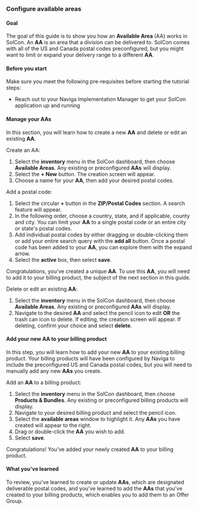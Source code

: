 ### Configure available areas

#### Goal

The goal of this guide is to show you how an **Available Area** (AA) works in SolCon. An **AA** is an area that a division can be delivered to.
SolCon comes with all of the US and Canada postal codes preconfigured, but you might want to limit or expand your delivery range to a different **AA**.

#### Before you start

Make sure you meet the following pre-requisites before starting the tutorial steps:

* Reach out to your Naviga Implementation Manager to get your SolCon application up and running

#### Manage your AAs

In this section, you will learn how to create a new **AA** and delete or edit an existing **AA**.

Create an AA:

1. Select the **inventory** menu in the SolCon dashboard, then choose **Available Areas**. Any existing or preconfigured **AAs** will display.
2. Select the **+ New** button. The creation screen will appear.
3. Choose a name for your **AA**, then add your desired postal codes.

Add a postal code:

1. Select the circular **+** button in the **ZIP/Postal Codes** section. A search feature will appear.
2. In the following order, choose a country, state, and if applicable, county and city. You can limit your **AA** to a single postal code or an entire city or state's postal codes.
3. Add individual postal codes by either dragging or double-clicking them or add your entire search query with the **add all** button. Once a postal code has been added to your **AA**, you can explore them with the expand arrow.
4. Select the **active** box, then select **save**.

Congratulations, you've created a unique **AA**. To use this **AA**, you will need to add it to your billing product, the subject of the next section in this guide.

Delete or edit an existing **AA**:

1. Select the **inventory** menu in the SolCon dashboard, then choose **Available Areas**. Any existing or preconfigured **AAs** will display.
2. Navigate to the desired **AA** and select the pencil icon to edit **OR** the trash can icon to delete. If editing, the creation screen will appear. If deleting, confirm your choice and select **delete**.

#### Add your new AA to your billing product

In this step, you will learn how to add your new **AA** to your existing billing product. Your billing products will have been configured by Naviga to include the preconfigured US and Canada postal codes, but you will need to manually add any new **AAs** you create.

Add an **AA** to a billing product:

1. Select the **inventory** menu in the SolCon dashboard, then choose **Products & Bundles**. Any existing or preconfigured billing products will display.
2. Navigate to your desired billing product and select the pencil icon.
3. Select the **available areas** window to highlight it. Any **AAs** you have created will appear to the right.
4. Drag or double-click the **AA** you wish to add.
5. Select **save**.

Congratulations! You've added your newly created **AA** to your billing product. 

#### What you've learned

To review, you've learned to create or update **AAs**, which are designated deliverable postal codes, and you've learned to add the **AAs** that you've created to your billing products, which enables you to add them to an Offer Group.
